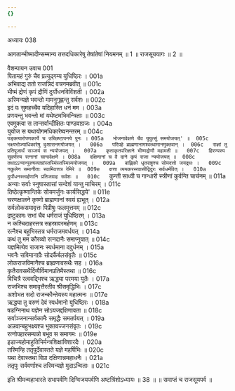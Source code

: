 ```yaml
---
{}

---
```



अध्यायः 038

आगतान्भीष्मादीन्सम्मान्य तत्तदधिकारेषु तेषांतेषां नियमनम् ॥ 1 ॥ राजसूययागः ॥ 2 ॥
	
वैशम्पायन उवाच 	001  
पितामहं गुरुं चैव प्रत्युद्गम्य युधिष्ठिरः ।	001a  
अभिवाद्य ततो राजन्निदं वचनमब्रवीत् ॥	001c  
भीष्मं द्रोणं कृपं द्रौणिं दुर्योधनविविंशती ।	002a  
अस्मिन्यज्ञे भवन्तो मामनुगृह्णन्तु सर्वशः ॥	002c  
इदं वः सुमहच्चैव यदिहास्ति धनं मम ।	003a  
प्रणयन्तु भवन्तो मां यथेष्टमभिमन्त्रिताः ॥	003c  
एवमुक्त्वा स तान्सर्वान्दीक्षितः पाण्डवाग्रजः ।	004a  
युयोज स यथायोगमधिकारेष्वनन्तरम् ॥	004c  
`पङ्क्त्यारोपणकार्ये च उच्छिष्टापनये पुनः ।	005a  
भोजनावेक्षणे चैव युयुत्सुं समयोजयत्' ॥	005c  
भक्ष्यभोज्याधिकारेषु दुःशासनमयोजयत् ।	006a  
परिग्रहे ब्राह्मणानामश्वत्थामानमुक्तवान् ।	006c  
राज्ञां तु प्रतिपूजार्थं सञ्जयं स न्ययोजयत् ।	007a  
कृताकृतपरिज्ञाने भीष्णद्रोणौ महामती ॥	007c  
हिरण्यस्य सुवर्णस्य रत्नानां चान्ववेक्षणे ।	008a  
दक्षिणानां च वै दाने कृपं राजा न्ययोजयत् ॥	008c  
तथाऽऽन्यान्पुरुषव्याघ्रांस्तस्मिंस्तस्मिन्न्ययोजयत् ।	009a  
बाह्लिको धृतराष्ट्रश्च सोमदत्तो जयद्रथः ।	009c  
नकुलेन समानीताः स्वामिवत्तत्र रेमिरे ॥	009e  
क्षत्ता व्ययकरस्त्वासीद्विदुरः सर्वधर्मवित् ।	010a  
दुर्योधनस्त्वर्हणानि प्रतिजग्राह सर्वशः ॥	010c  
`कुन्ती साध्वी च गान्धारी स्त्रीणां कुर्वन्ति चार्चनम् ॥	011a  
अन्याः सर्वाः स्नुषास्तासां सन्देशं यान्तु माचिरम् ।	011c  
तिष्ठेत्कृष्णान्तिके सोयमर्जुनः कार्यसिद्धये' ॥	011e  
चरणक्षालने कृष्णो ब्राह्मणानां स्वयं ह्यभूत् ।	012a  
सर्वलोकसमावृत्तः पिप्रीषुः फलमुत्तमम् ॥	012c  
द्रष्टुकामः सभां चैव धर्मराजं युधिष्ठिरम् ।	013a  
न कश्चिदाहरत्तत्र सहस्रावरमर्हणम् ॥	013c  
रत्नैश्च बहुभिस्तत्र धर्मराजमवर्धयत् ।	014a  
कथं तु मम कौरव्यो रत्नदानैः समाप्नुयात् ॥	014c  
यज्ञमित्येव राजानः स्पर्धमाना ददुर्धनम् ।	015a  
भवनैः सविमानाग्रैः सोदर्कैर्बलसंवृतैः ॥	015c  
लोकराजविमानैश्च ब्राह्मणावसथैः सह ।	016a  
कृतैरावसथैर्दिव्यैर्विमानप्रतिमैस्तथा ॥	016c  
विचित्रै रत्ववद्भिश्च ऋद्ध्या परमया युतैः ।	017a  
राजभिश्च समावृत्तैरतीव श्रीसमृद्धिभिः ।	017c  
अशोभत सदो राजन्कौन्तेयस्य महात्मनः ॥	017e  
ऋद्ध्या तु वरुणं देवं स्पर्धमानो युधिष्ठिरः ।	018a  
षडग्निनाथ यज्ञेन सोऽयजद्दक्षिणावता ॥	018c  
सर्वाञ्जनान्सर्वकामैः समृद्धैः समतर्पयत् ।	019a  
अन्नवान्बहुभक्ष्यश्च भुक्तवज्जनसंवृतः ।	019c  
रत्नोपहारसम्पन्नो बभूव स समागमः ॥	019e  
इडाज्यहोमाहुतिभिर्मन्त्रशिक्षाविशारदैः ।	020a  
तस्मिन्हि ततृपुर्देवास्तते यज्ञे महर्षिभिः ॥	020c  
यथा देवास्तथा विप्रा दक्षिणान्नमहाधनैः ।	021a  
ततृपुः सर्ववर्णाश्च तस्मिन्यज्ञे मुदाऽन्विताः ॥ 	021c  

इति श्रीमन्महाभारते सभापर्वणि दिग्विजयपर्वणि अष्टत्रिंशोऽध्यायः ॥ 38 ॥ ॥ समाप्तं च राजसूयपर्व ॥